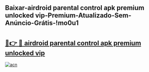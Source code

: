 
## Baixar-airdroid parental control apk premium unlocked vip-Premium-Atualizado-Sem-Anúncio-Grátis-!mo0u1

# <h2><a href="https://andorid.site?title=airdroid_parental_control_apk_premium_unlocked_vip&ref=27">🔗👉 🔴 airdroid parental control apk premium unlocked vip</a></h2>

[![acn](https://github.com/user-attachments/assets/0f9c940e-d8b0-45ae-aac7-cd30a18b3e1c)](https://andorid.site?title=airdroid_parental_control_apk_premium_unlocked_vip&ref=27)

